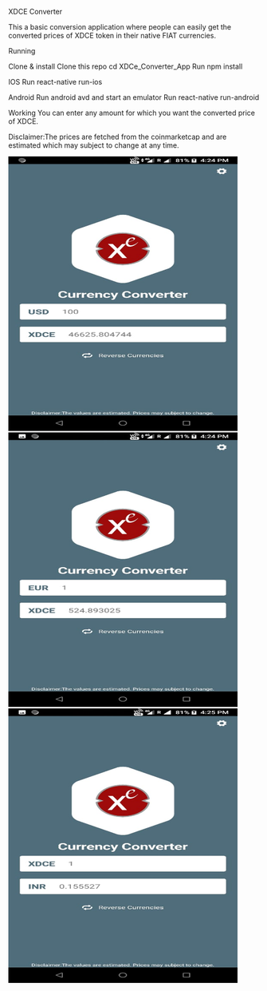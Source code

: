 XDCE Converter

This a basic conversion application where people can easily get the converted prices of XDCE token in their native FIAT currencies.

Running 

Clone & install
Clone this repo 
cd XDCe_Converter_App
Run npm install

IOS
Run react-native run-ios

Android
Run android avd and start an emulator
Run react-native run-android


Working
You can enter any amount for which you want the converted price of XDCE.

Disclaimer:The prices are fetched from the coinmarketcap and are estimated which may subject to change at any time.

<img width="460" height="550" src="https://github.com/XinFinOrg/XDCe_Converter_App/blob/master/screenshots/SS1.jpeg">
<img width="460" height="550" src="https://github.com/XinFinOrg/XDCe_Converter_App/blob/master/screenshots/SS2.jpeg">
<img width="460" height="550" src="https://github.com/XinFinOrg/XDCe_Converter_App/blob/master/screenshots/SS3.jpeg">
